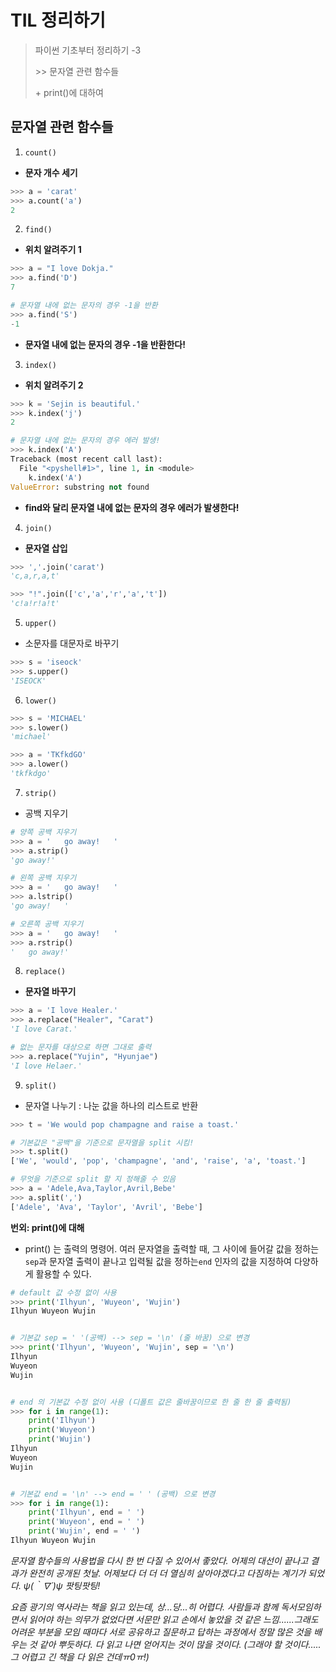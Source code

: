 # TIL 정리하기

> 파이썬 기초부터 정리하기 -3 
>
> \>> 문자열 관련 함수들
>
> \+ print()에 대하여



## 문자열 관련 함수들

1. `count()`

- __문자 개수 세기__

```python
>>> a = 'carat'
>>> a.count('a')
2
```



2. `find()`

- __위치 알려주기 1__

```python
>>> a = "I love Dokja."
>>> a.find('D')
7

# 문자열 내에 없는 문자의 경우 -1을 반환
>>> a.find('S')
-1
```

- __문자열 내에 없는 문자의 경우 -1을 반환한다!__



3. `index()`

- __위치 알려주기 2__

```python
>>> k = 'Sejin is beautiful.'
>>> k.index('j')
2

# 문자열 내에 없는 문자의 경우 에러 발생!
>>> k.index('A')
Traceback (most recent call last):
  File "<pyshell#1>", line 1, in <module>
    k.index('A')
ValueError: substring not found
```

- __find와 달리 문자열 내에 없는 문자의 경우 에러가 발생한다!__



4. `join()`

- __문자열 삽입__

```python
>>> ','.join('carat')
'c,a,r,a,t'

>>> "!".join(['c','a','r','a','t'])
'c!a!r!a!t'
```



5. `upper()`

- 소문자를 대문자로 바꾸기

```python
>>> s = 'iseock'
>>> s.upper()
'ISEOCK'
```



6. `lower()`

```python
>>> s = 'MICHAEL'
>>> s.lower()
'michael'

>>> a = 'TKfkdGO'
>>> a.lower()
'tkfkdgo'

```



7. `strip()`

- 공백 지우기

```python
# 양쪽 공백 지우기 
>>> a = '   go away!   '
>>> a.strip()
'go away!'

# 왼쪽 공백 지우기
>>> a = '   go away!   '
>>> a.lstrip()
'go away!   '

# 오른쪽 공백 지우기
>>> a = '   go away!   '
>>> a.rstrip()
'   go away!'

```



8. `replace()`

- __문자열 바꾸기__

```python
>>> a = 'I love Healer.'
>>> a.replace("Healer", "Carat")
'I love Carat.'

# 없는 문자를 대상으로 하면 그대로 출력
>>> a.replace("Yujin", "Hyunjae")
'I love Helaer.'
```



9. `split()`

- 문자열 나누기 : 나눈 값을 하나의 리스트로 반환

```python
>>> t = 'We would pop champagne and raise a toast.'

# 기본값은 "공백"을 기준으로 문자열을 split 시킴!
>>> t.split()
['We', 'would', 'pop', 'champagne', 'and', 'raise', 'a', 'toast.']

# 무엇을 기준으로 split 할 지 정해줄 수 있음
>>> a = 'Adele,Ava,Taylor,Avril,Bebe'
>>> a.split(',')
['Adele', 'Ava', 'Taylor', 'Avril', 'Bebe']
```



__번외: print()에 대해__

- print() 는 출력의 명령어. 여러 문자열을 출력할 때, 그 사이에 들어갈 값을 정하는 `sep`과 문자열 출력이 끝나고 입력될 값을 정하는`end` 인자의 값을 지정하여 다양하게 활용할 수 있다. 

```python
# default 값 수정 없이 사용
>>> print('Ilhyun', 'Wuyeon', 'Wujin')
Ilhyun Wuyeon Wujin


# 기본값 sep = ' '(공백) --> sep = '\n' (줄 바꿈) 으로 변경
>>> print('Ilhyun', 'Wuyeon', 'Wujin', sep = '\n')
Ilhyun
Wuyeon
Wujin


# end 의 기본값 수정 없이 사용 (디폴트 값은 줄바꿈이므로 한 줄 한 줄 출력됨)
>>> for i in range(1):
    print('Ilhyun')
    print('Wuyeon')
    print('Wujin')
Ilhyun
Wuyeon
Wujin


# 기본값 end = '\n' --> end = ' ' (공백) 으로 변경
>>> for i in range(1):
    print('Ilhyun', end = ' ')
    print('Wuyeon', end = ' ')
    print('Wujin', end = ' ')
Ilhyun Wuyeon Wujin 

```



_문자열 함수들의 사용법을 다시 한 번 다질 수 있어서 좋았다. 어제의 대선이 끝나고 결과가 완전히 공개된 첫날. 어제보다 더 더 더 열심히 살아야겠다고 다짐하는 계기가 되었다. ψ(｀∇´)ψ 팟팅팟팅!_

_요즘 광기의 역사라는 책을 읽고 있는데, 상...당...히 어렵다. 사람들과 함께 독서모임하면서 읽어야 하는 의무가 없었다면 서문만 읽고 손에서 놓았을 것 같은 느낌......그래도 어려운 부분을 모임 때마다 서로 공유하고 질문하고 답하는 과정에서 정말 많은 것을 배우는 것 같아 뿌듯하다. 다 읽고 나면 얻어지는 것이 많을 것이다. (그래야 할 것이다.....그 어렵고 긴 책을 다 읽은 건데ㅠ0ㅠ!)_



